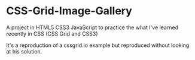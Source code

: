 # CSS-Grid-Image-Gallery

A project in HTML5 CSS3 JavaScript to practice the what I've learned recently in CSS (CSS Grid and CSS3)

It's a reproduction of a cssgrid.io example but reproduced without looking at his solution.
